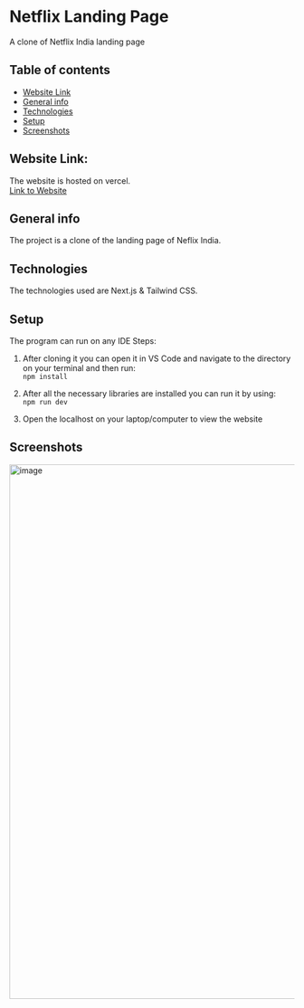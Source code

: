 # Netflix Landing Page
A clone of Netflix India landing page
## Table of contents
* [Website Link](#website-link)
* [General info](#general-info)
* [Technologies](#technologies)
* [Setup](#setup)
* [Screenshots](#screenshots)

## Website Link: 
The website is hosted on vercel. <br>
[Link to Website](https://netflix-olive-xi.vercel.app/)

## General info
 The project is a clone of the landing page of Neflix India. <br>
	
## Technologies
The technologies used are Next.js & Tailwind CSS.
	
## Setup
The program can run on any IDE
Steps:
1. After cloning it you can open it in VS Code and navigate to the directory on your terminal and then run: <br>
    ```npm install```

2. After all the necessary libraries are installed you can run it by using: <br>
   ```npm run dev```

3. Open the localhost on your laptop/computer to view the website

## Screenshots
<img width="945" alt="image" src="https://github.com/SarvaniK01/Netflix_Clone_NextJS/assets/68905086/6f68f2c1-8dce-4c2f-add8-55c88d2b6614">





